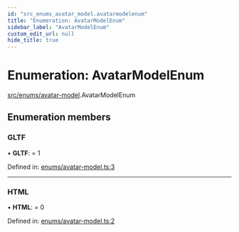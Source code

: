 ```yaml
---
id: "src_enums_avatar_model.avatarmodelenum"
title: "Enumeration: AvatarModelEnum"
sidebar_label: "AvatarModelEnum"
custom_edit_url: null
hide_title: true
---
```


# Enumeration: AvatarModelEnum

[src/enums/avatar-model](../modules/src_enums_avatar_model.md).AvatarModelEnum

## Enumeration members

### GLTF

• **GLTF**: = 1

Defined in: [enums/avatar-model.ts:3](https://github.com/xr3ngine/xr3ngine/blob/a16a45d7e/packages/common/src/enums/avatar-model.ts#L3)

___

### HTML

• **HTML**: = 0

Defined in: [enums/avatar-model.ts:2](https://github.com/xr3ngine/xr3ngine/blob/a16a45d7e/packages/common/src/enums/avatar-model.ts#L2)

